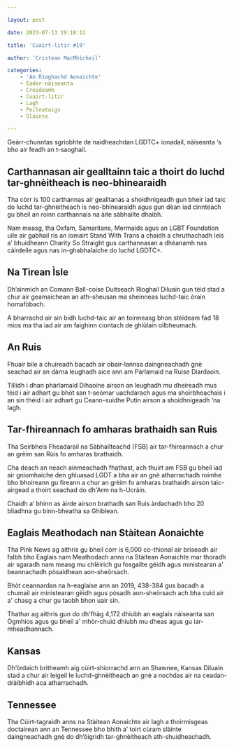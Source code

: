 ```yaml
---

layout: post

date: 2023-07-13 19:18:11

title: 'Cuairt-litir #19'

author: 'Crìstean MacMhìcheil'

categories:
    - 'An Rìoghachd Aonaichte'
    - Eadar-nàiseanta
    - Creideamh
    - Cuairt-litir
    - Lagh
    - Poileataigs
    - Slàinte

---
```


Geàrr-chunntas sgrìobhte de naidheachdan LGDTC+ ionadail, nàiseanta ‘s bho air feadh an t-saoghail.

## Carthannasan air gealltainn taic a thoirt do luchd tar-ghnèitheach is neo-bhìnearaidh

Tha còrr is 100 carthannas air gealltanas a shoidhnigeadh gun bheir iad taic do luchd tar-ghnèitheach is neo-bhìnearaidh agus gun dèan iad cinnteach gu bheil an roinn carthannais na àite sàbhailte dhaibh.

Nam measg, tha Oxfam, Samaritans, Mermaids agus an LGBT Foundation uile air gabhail ris an iomairt Stand With Trans a chaidh a chruthachadh leis a’ bhuidheann Charity So Straight gus carthannasan a dhèanamh nas càirdeile agus nas in-ghabhalaiche do luchd LGDTC+.

## Na Tìrean Ìsle

Dh’ainmich an Comann Ball-coise Duitseach Rìoghail Diluain gun tèid stad a chur air geamaichean an ath-sheusan ma sheinneas luchd-taic òrain homafòbach.

A bharrachd air sin bidh luchd-taic air an toirmeasg bhon stèideam fad 18 mìos ma tha iad air am faighinn ciontach de ghiùlain oilbheumach.

## An Ruis

Fhuair bile a chuireadh bacadh air obair-lannsa daingneachadh gnè seachad air an dàrna leughadh aice ann am Pàrlamaid na Ruise Diardaoin.

Tillidh i dhan phàrlamaid Dihaoine airson an leughadh mu dheireadh mus tèid i air adhart gu bhòt san t-seòmar uachdarach agus ma shoirbheachais i an sin thèid i air adhart gu Ceann-suidhe Putin airson a shoidhnigeadh ‘na lagh.

## Tar-fhireannach fo amharas brathaidh san Ruis

Tha Seirbheis Fheadarail na Sàbhailteachd (FSB) air tar-fhireannach a chur an grèim san Rùis fo amharas brathaidh.

Cha deach an neach ainmeachadh fhathast, ach thuirt am FSB gu bheil iad air gnìomhaiche den ghluasad LGDT a bha air an gnè atharrachadh roimhe bho bhoireann gu fireann a chur an grèim fo amharas brathaidh airson taic-airgead a thoirt seachad do dh'Arm na h-Ucràin.

Chaidh a’ bhinn as àirde airson brathadh san Ruis àrdachadh bho 20 bliadhna gu binn-bheatha sa Ghiblean.

## Eaglais Meathodach nan Stàitean Aonaichte

Tha Pink News ag aithris gu bheil còrr is 6,000 co-thional air briseadh air falbh bho Eaglais nam Meathodach anns na Stàitean Aonaichte mar thoradh air sgaradh nam measg mu chlèirich gu fosgailte gèidh agus ministearan a' beannachadh pòsaidhean aon-sheòrsach.

Bhòt ceannardan na h-eaglaise ann an 2019, 438-384 gus bacadh a chumail air ministearan gèidh agus pòsadh aon-sheòrsach ach bha cuid air a' chasg a chur gu taobh bhon uair sin.

Thathar ag aithris gun do dh'fhàg 4,172 dhiubh an eaglais nàiseanta san Ògmhios agus gu bheil a' mhòr-chuid dhiubh mu dheas agus gu iar-mheadhannach.

## Kansas
Dh’òrdaich britheamh aig cùirt-shiorrachd ann an Shawnee, Kansas Diluain stad a chur air leigeil le luchd-ghnèitheach an gnè a nochdas air na ceadan-dràibhidh aca atharrachadh.

## Tennessee

Tha Cùirt-tagraidh anns na Stàitean Aonaichte air lagh a thoirmisgeas doctairean ann an Tennessee bho bhith a’ toirt cùram slàinte daingneachadh gnè do dh’òigridh tar-ghnèitheach ath-shuidheachadh.